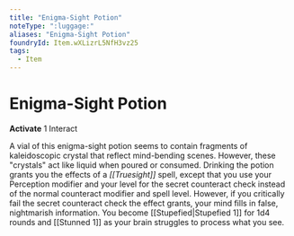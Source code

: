 ```yaml
---
title: "Enigma-Sight Potion"
noteType: ":luggage:"
aliases: "Enigma-Sight Potion"
foundryId: Item.wXLizrL5NfH3vz25
tags:
  - Item
---
```


# Enigma-Sight Potion

**Activate** 1 Interact

A vial of this enigma-sight potion seems to contain fragments of kaleidoscopic crystal that reflect mind-bending scenes. However, these "crystals" act like liquid when poured or consumed. Drinking the potion grants you the effects of a _[[Truesight]]_ spell, except that you use your Perception modifier and your level for the secret counteract check instead of the normal counteract modifier and spell level. However, if you critically fail the secret counteract check the effect grants, your mind fills in false, nightmarish information. You become [[Stupefied|Stupefied 1]] for 1d4 rounds and [[Stunned 1]] as your brain struggles to process what you see.
